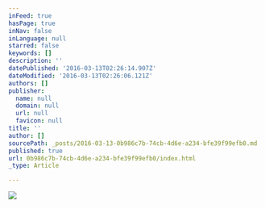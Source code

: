 ```yaml
---
inFeed: true
hasPage: true
inNav: false
inLanguage: null
starred: false
keywords: []
description: ''
datePublished: '2016-03-13T02:26:14.907Z'
dateModified: '2016-03-13T02:26:06.121Z'
authors: []
publisher:
  name: null
  domain: null
  url: null
  favicon: null
title: ''
author: []
sourcePath: _posts/2016-03-13-0b986c7b-74cb-4d6e-a234-bfe39f99efb0.md
published: true
url: 0b986c7b-74cb-4d6e-a234-bfe39f99efb0/index.html
_type: Article

---
```

![](https://the-grid-user-content.s3-us-west-2.amazonaws.com/952462e4-6e6b-479b-9e6f-12ffb523c3cf.jpg)